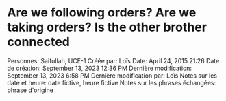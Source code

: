 # Are we following orders? Are we taking orders? Is the other brother connected

Personnes: Saifullah, UCE-1
Créée par: Loïs
Date: April 24, 2015 21:26
Date de création: September 13, 2023 12:36 PM
Dernière modification: September 13, 2023 6:58 PM
Dernière modification par: Loïs
Notes sur les date et heure: date fictive, heure fictive
Notes sur les phrases échangées: phrase d'origine